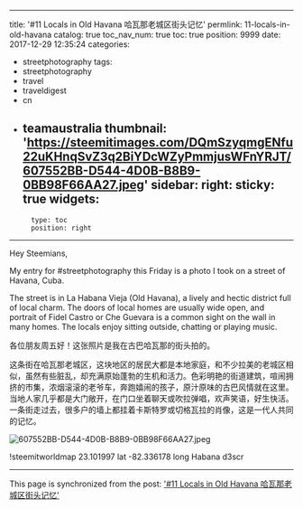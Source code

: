 
---
title: '#11 Locals in Old Havana 哈瓦那老城区街头记忆'
permlink: 11-locals-in-old-havana
catalog: true
toc_nav_num: true
toc: true
position: 9999
date: 2017-12-29 12:35:24
categories:
- streetphotography
tags:
- streetphotography
- travel
- traveldigest
- cn
- teamaustralia
thumbnail: 'https://steemitimages.com/DQmSzyqmgENfu22uKHnqSvZ3q2BiYDcWZyPmmjusWFnYRJT/607552BB-D544-4D0B-B8B9-0BB98F66AA27.jpeg'
sidebar:
    right:
        sticky: true
widgets:
    -
        type: toc
        position: right
---


Hey Steemians,

My entry for #streetphotography this Friday is a photo I took on a street of Havana, Cuba. 

The street is in La Habana Vieja (Old Havana), a lively and hectic district full of local charm. The doors of local homes are usually wide open, and portrait of Fidel Castro or Che Guevara is a common sight on the wall in many homes. The locals enjoy sitting outside, chatting or playing music. 


各位朋友周五好！这张照片是我在古巴哈瓦那的街头拍的。

这条街在哈瓦那老城区，这块地区的居民大都是本地家庭，和不少拉美的老城区相似，虽然有些脏乱，却充满原始蓬勃的生机和活力。色彩明艳的街道建筑，喧闹拥挤的市集，浓烟滚滚的老爷车，奔跑嬉闹的孩子，原汁原味的古巴风情就在这里。当地人家几乎都是大门敞开，在门口坐着聊天或吹拉弹唱，欢声笑语，好生快活。一条街走过去，很多户的墙上都挂着卡斯特罗或切格瓦拉的肖像，这是一代人共同的记忆。

![607552BB-D544-4D0B-B8B9-0BB98F66AA27.jpeg](https://steemitimages.com/DQmSzyqmgENfu22uKHnqSvZ3q2BiYDcWZyPmmjusWFnYRJT/607552BB-D544-4D0B-B8B9-0BB98F66AA27.jpeg)


!steemitworldmap 23.101997 lat -82.336178 long Habana d3scr

- - -

This page is synchronized from the post: ['#11 Locals in Old Havana 哈瓦那老城区街头记忆'](https://steemit.com/@itchyfeetdonica/11-locals-in-old-havana)
